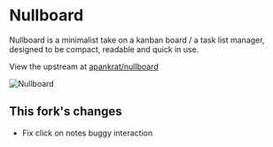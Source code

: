 # Nullboard

Nullboard is a minimalist take on a kanban board / a task list manager, designed to be compact, readable and quick in use.

View the upstream at [apankrat/nullboard](https://github.com/apankrat/nullboard)

![Nullboard](images/nullboard-example-alt.png)

## This fork's changes
- Fix click on notes buggy interaction
